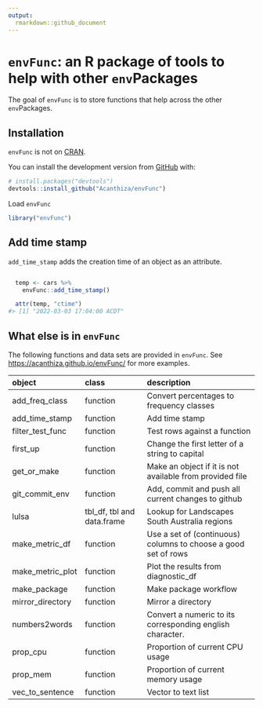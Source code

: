 ```yaml
---
output:
  rmarkdown::github_document
---
```


<!-- README.md is generated from README.Rmd. Please edit that file -->



# `envFunc`: an R package of tools to help with other `env`Packages

<!-- badges: start -->
<!-- badges: end -->

The goal of `envFunc` is to store functions that help across the other `env`Packages.

## Installation

`envFunc` is not on [CRAN](https://CRAN.R-project.org).

You can install the development version from [GitHub](https://github.com/) with:

``` r
# install.packages("devtools")
devtools::install_github("Acanthiza/envFunc")
```

Load `envFunc`


```r
library("envFunc")
```

## Add time stamp

`add_time_stamp` adds the creation time of an object as an attribute.


```r

  temp <- cars %>%
    envFunc::add_time_stamp()

  attr(temp, "ctime")
#> [1] "2022-03-03 17:04:00 ACDT"
```

## What else is in `envFunc`

The following functions and data sets are provided in `envFunc`. See https://acanthiza.github.io/envFunc/ for more examples.


|object           |class                      |description                                                    |
|:----------------|:--------------------------|:--------------------------------------------------------------|
|add_freq_class   |function                   |Convert percentages to frequency classes                       |
|add_time_stamp   |function                   |Add time stamp                                                 |
|filter_test_func |function                   |Test rows against a function                                   |
|first_up         |function                   |Change the first letter of a string to capital                 |
|get_or_make      |function                   |Make an object if it is not available from provided file       |
|git_commit_env   |function                   |Add, commit and push all current changes to github             |
|lulsa            |tbl_df, tbl and data.frame |Lookup for Landscapes South Australia regions                  |
|make_metric_df   |function                   |Use a set of (continuous) columns to choose a good set of rows |
|make_metric_plot |function                   |Plot the results from diagnostic_df                            |
|make_package     |function                   |Make package workflow                                          |
|mirror_directory |function                   |Mirror a directory                                             |
|numbers2words    |function                   |Convert a numeric to its corresponding english character.      |
|prop_cpu         |function                   |Proportion of current CPU usage                                |
|prop_mem         |function                   |Proportion of current memory usage                             |
|vec_to_sentence  |function                   |Vector to text list                                            |





